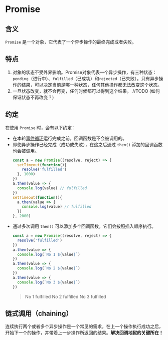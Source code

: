 # Promise
## 含义
`Promise` 是一个对象，它代表了一个异步操作的最终完成或者失败。
## 特点
1. 对象的状态不受外界影响。Promise对象代表一个异步操作，有三种状态：`pending`（进行中）、`fulfilled`（已成功）和`rejected`（已失败）。只有异步操作的结果，可以决定当前是哪一种状态，任何其他操作都无法改变这个状态。
2. 一旦状态改变，就不会再变，任何时候都可以得到这个结果。 //TODO (如何保证状态不再改变？)
## 约定
在使用 `Promise` 时，会有以下约定：
+ 在本轮[事件循环](./event_loop.md)运行完成之前，回调函数是不会被调用的。
+ 即使异步操作已经完成（成功或失败），在这之后通过 `then()` 添加的回调函数也会被调用。
  ```javascript
  const a = new Promise((resolve, reject) => {
    setTimeout(function(){
      resolve('fulfilled')
    }, 1000)
  })
  a.then(value => {
    console.log(value) // fulfilled
  })
  setTimeout(function(){
    a.then(value => {
      console.log(value) // fulfilled
    })
  }, 2000)
  ```
+ 通过多次调用 `then()` 可以添加多个回调函数，它们会按照插入顺序执行。
  ```javascript
  const a = new Promise((resolve, reject) => {
    resolve('fulfilled')
  })
  a.then(value => {
    console.log(`No 1 ${value}`)
  })
  a.then(value => {
    console.log(`No 2 ${value}`)
  })
  a.then(value => {
    console.log(`No 3 ${value}`)
  })
  ```
  > No 1 fulfilled
  > No 2 fulfilled
  > No 3 fulfilled
## 链式调用（chaining）
连续执行两个或者多个异步操作是一个常见的需求，在上一个操作执行成功之后，开始下一个的操作，并带着上一步操作所返回的结果。**解决回调地狱的关键所在！**



